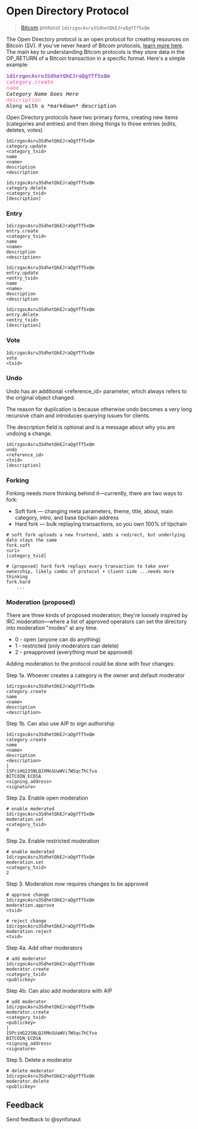 # Open Directory Protocol

> [Bitcom](https://bitcom.bitdb.network) protocol `1dirzgocAsru3SdhetQkEJraQgYTf5xQm`

The Open Directory protocol is an open protocol for creating resources on Bitcoin (SV). If you've never heard of Bitcom protocols, [learn more here](https://bitcom.bitdb.network). The main key to understanding Bitcom protocols is they store data in the OP_RETURN of a Bitcoin transaction in a specific format. Here's a simple example:

<pre>
<strong style="color: #9B4DCA">1dirzgocAsru3SdhetQkEJraQgYTf5xQm</strong>
<span style="color: #EB48AB">category.create</span>
<span style="color: #FF6384">name</span>
<em>Category Name Goes Here</em>
<span style="color: #FF6384">description</span>
Along with a *markdown* description
</pre>

Open Directory protocols have two primary forms, creating new items (categories and entries) and then doing things to those entries (edits, deletes, votes)


    1dirzgocAsru3SdhetQkEJraQgYTf5xQm
    category.update
    <category_txid>
    name
    <name>
    description
    <description
    
    1dirzgocAsru3SdhetQkEJraQgYTf5xQm
    category.delete
    <category_txid>
    [description]

### Entry

    1dirzgocAsru3SdhetQkEJraQgYTf5xQm
    entry.create
    <category_txid>
    name
    <name>
    description
    <description>
    
    1dirzgocAsru3SdhetQkEJraQgYTf5xQm
    entry.update
    <entry_txid>
    name
    <name>
    description
    <description
    
    1dirzgocAsru3SdhetQkEJraQgYTf5xQm
    entry.delete
    <entry_txid>
    [description]

### Vote

    1dirzgocAsru3SdhetQkEJraQgYTf5xQm
    vote
    <txid>

### Undo

Undo has an additional <reference_id> parameter, which always refers to the original object changed.

The reason for duplication is because otherwise undo becomes a very long recursive chain and introduces querying issues for clients.

The description field is optional and is a message about why you are undoing a change.

    1dirzgocAsru3SdhetQkEJraQgYTf5xQm
    undo
    <reference_id>
    <txid>
    [description]

### Forking

Forking needs more thinking behind it—currently, there are two ways to fork:

* Soft fork — changing meta parameters, theme, title, about, main category, intro, and base tipchain address
* Hard fork — bulk replaying transactions, so you own 100% of tipchain

```
# soft fork uploads a new frontend, adds a redirect, but underlying data stays the same
fork.soft
<uri>
[category_txid]
```


```
# (proposed) hard fork replays every transaction to take over ownership, likely combo of protocol + client side ...needs more thinking
fork.hard
    ...
```


### Moderation (proposed)

There are three kinds of proposed moderation; they're loosely inspired by IRC moderation—where a list of approved operators can set the directory into moderation "modes" at any time.

* 0 - open (anyone can do anything)
* 1 - restricted (only moderators can delete)
* 2 - preapproved (everything must be approved)

Adding moderation to the protocol could be done with four changes:

Step 1a. Whoever creates a category is the owner and default moderator

    1dirzgocAsru3SdhetQkEJraQgYTf5xQm
    category.create
    name
    <name>
    description
    <description>


Step 1b. Can also use AIP to sign authorship

    1dirzgocAsru3SdhetQkEJraQgYTf5xQm
    category.create
    name
    <name>
    description
    <description>
    |
    15PciHG22SNLQJXMoSUaWVi7WSqc7hCfva
    BITCOIN_ECDSA
    <signing_address>
    <signature>

Step 2a. Enable open moderation

    # enable moderated
    1dirzgocAsru3SdhetQkEJraQgYTf5xQm
    moderation.set
    <category_txid>
    0

Step 2a. Enable restricted moderation

    # enable moderated
    1dirzgocAsru3SdhetQkEJraQgYTf5xQm
    moderation.set
    <category_txid>
    2


Step 3. Moderation now requires changes to be approved

    # approve change
    1dirzgocAsru3SdhetQkEJraQgYTf5xQm
    moderation.approve
    <txid>

    # reject change
    1dirzgocAsru3SdhetQkEJraQgYTf5xQm
    moderation.reject
    <txid>

Step 4a. Add other moderators

    # add moderator
    1dirzgocAsru3SdhetQkEJraQgYTf5xQm
    moderator.create
    <category_txid>
    <publickey>

Step 4b. Can also add moderators with AIP

    # add moderator
    1dirzgocAsru3SdhetQkEJraQgYTf5xQm
    moderator.create
    <category_txid>
    <publickey>
    |
    15PciHG22SNLQJXMoSUaWVi7WSqc7hCfva
    BITCOIN_ECDSA
    <signing_address>
    <signature>

Step 5. Delete a moderator

    # delete moderator
    1dirzgocAsru3SdhetQkEJraQgYTf5xQm
    moderator.delete
    <publickey>

## Feedback

Send feedback to @synfonaut
